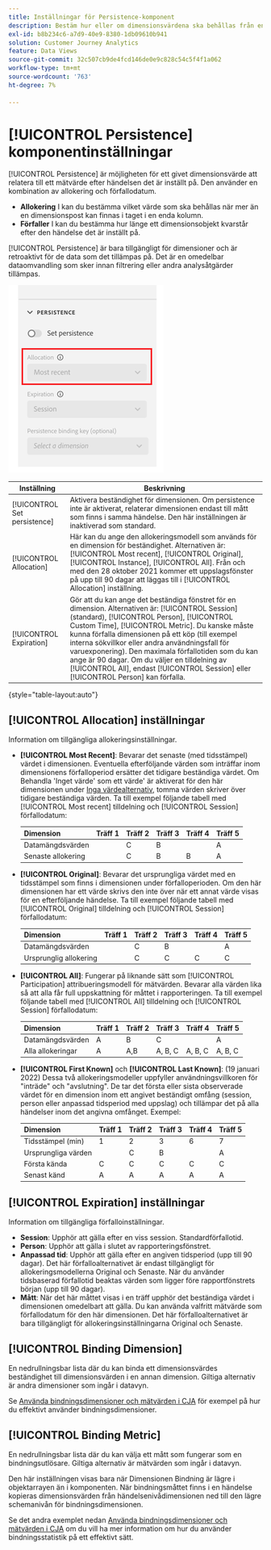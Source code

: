 ```yaml
---
title: Inställningar för Persistence-komponent
description: Bestäm hur eller om dimensionsvärdena ska behållas från en händelse till nästa.
exl-id: b8b234c6-a7d9-40e9-8380-1db09610b941
solution: Customer Journey Analytics
feature: Data Views
source-git-commit: 32c507cb9de4fcd146de0e9c828c54c5f4f1a062
workflow-type: tm+mt
source-wordcount: '763'
ht-degree: 7%

---
```



# [!UICONTROL Persistence] komponentinställningar

[!UICONTROL Persistence] är möjligheten för ett givet dimensionsvärde att relatera till ett mätvärde efter händelsen det är inställt på. Den använder en kombination av allokering och förfallodatum.

* **Allokering** I kan du bestämma vilket värde som ska behållas när mer än en dimensionspost kan finnas i taget i en enda kolumn.
* **Förfaller** I kan du bestämma hur länge ett dimensionsobjekt kvarstår efter den händelse det är inställt på.

[!UICONTROL Persistence] är bara tillgängligt för dimensioner och är retroaktivt för de data som det tillämpas på. Det är en omedelbar dataomvandling som sker innan filtrering eller andra analysåtgärder tillämpas.

![Persistence](../assets/persistence.png)

| Inställning | Beskrivning |
| --- | --- |
| [!UICONTROL Set persistence] | Aktivera beständighet för dimensionen. Om persistence inte är aktiverat, relaterar dimensionen endast till mått som finns i samma händelse. Den här inställningen är inaktiverad som standard. |
| [!UICONTROL Allocation] | Här kan du ange den allokeringsmodell som används för en dimension för beständighet. Alternativen är: [!UICONTROL Most recent], [!UICONTROL Original], [!UICONTROL Instance], [!UICONTROL All]. Från och med den 28 oktober 2021 kommer ett uppslagsfönster på upp till 90 dagar att läggas till i [!UICONTROL Allocation] inställning. |
| [!UICONTROL Expiration] | Gör att du kan ange det beständiga fönstret för en dimension. Alternativen är: [!UICONTROL Session] (standard), [!UICONTROL Person], [!UICONTROL Custom Time], [!UICONTROL Metric]. Du kanske måste kunna förfalla dimensionen på ett köp (till exempel interna sökvillkor eller andra användningsfall för varuexponering). Den maximala förfallotiden som du kan ange är 90 dagar. Om du väljer en tilldelning av [!UICONTROL All], endast [!UICONTROL Session] eller [!UICONTROL Person] kan förfalla. |

{style="table-layout:auto"}

## [!UICONTROL Allocation] inställningar

Information om tillgängliga allokeringsinställningar.

* **[!UICONTROL Most Recent]**: Bevarar det senaste (med tidsstämpel) värdet i dimensionen. Eventuella efterföljande värden som inträffar inom dimensionens förfalloperiod ersätter det tidigare beständiga värdet. Om Behandla &#39;Inget värde&#39; som ett värde&#39; är aktiverat för den här dimensionen under [Inga värdealternativ](no-value-options.md), tomma värden skriver över tidigare beständiga värden. Ta till exempel följande tabell med [!UICONTROL Most recent] tilldelning och [!UICONTROL Session] förfallodatum:

   | Dimension | Träff 1 | Träff 2 | Träff 3 | Träff 4 | Träff 5 |
   | --- | --- | --- | --- | --- | --- |
   | Datamängdsvärden |  | C | B |  | A |
   | Senaste allokering |  | C | B | B | A |

* **[!UICONTROL Original]**: Bevarar det ursprungliga värdet med en tidsstämpel som finns i dimensionen under förfalloperioden. Om den här dimensionen har ett värde skrivs den inte över när ett annat värde visas för en efterföljande händelse. Ta till exempel följande tabell med [!UICONTROL Original] tilldelning och [!UICONTROL Session] förfallodatum:

   | Dimension | Träff 1 | Träff 2 | Träff 3 | Träff 4 | Träff 5 |
   | --- | --- | --- | --- | --- | --- |
   | Datamängdsvärden |  | C | B |  | A |
   | Ursprunglig allokering |  | C | C | C | C |

* **[!UICONTROL All]**: Fungerar på liknande sätt som [!UICONTROL Participation] attribueringsmodell för mätvärden. Bevarar alla värden lika så att alla får full uppskattning för måttet i rapporteringen. Ta till exempel följande tabell med [!UICONTROL All] tilldelning och [!UICONTROL Session] förfallodatum:

   | Dimension | Träff 1 | Träff 2 | Träff 3 | Träff 4 | Träff 5 |
   | --- | --- | --- | --- | --- | --- |
   | Datamängdsvärden | A | B | C |  | A |
   | Alla allokeringar | A | A,B | A, B, C | A, B, C | A, B, C |

* **[!UICONTROL First Known]** och **[!UICONTROL Last Known]**: (19 januari 2022) Dessa två allokeringsmodeller uppfyller användningsvillkoren för &quot;inträde&quot; och &quot;avslutning&quot;. De tar det första eller sista observerade värdet för en dimension inom ett angivet beständigt omfång (session, person eller anpassad tidsperiod med uppslag) och tillämpar det på alla händelser inom det angivna omfånget. Exempel:

   | Dimension | Träff 1 | Träff 2 | Träff 3 | Träff 4 | Träff 5 |
   | --- | --- | --- | --- | --- | --- |
   | Tidsstämpel (min) | 1 | 2 | 3 | 6 | 7 |
   | Ursprungliga värden |  | C | B |  | A |
   | Första kända | C | C | C | C | C |
   | Senast känd | A | A | A | A | A |

## [!UICONTROL Expiration] inställningar

Information om tillgängliga förfalloinställningar.

* **Session**: Upphör att gälla efter en viss session. Standardförfallotid.
* **Person**: Upphör att gälla i slutet av rapporteringsfönstret.
* **Anpassad tid**: Upphör att gälla efter en angiven tidsperiod (upp till 90 dagar). Det här förfalloalternativet är endast tillgängligt för allokeringsmodellerna Original och Senaste. När du använder tidsbaserad förfallotid beaktas värden som ligger före rapportfönstrets början (upp till 90 dagar).
* **Mått**: När det här måttet visas i en träff upphör det beständiga värdet i dimensionen omedelbart att gälla. Du kan använda valfritt mätvärde som förfallodatum för den här dimensionen. Det här förfalloalternativet är bara tillgängligt för allokeringsinställningarna Original och Senaste.

## [!UICONTROL Binding Dimension]

En nedrullningsbar lista där du kan binda ett dimensionsvärdes beständighet till dimensionsvärden i en annan dimension. Giltiga alternativ är andra dimensioner som ingår i datavyn.

Se [Använda bindningsdimensioner och mätvärden i CJA](../../use-cases/data-views/binding-dimensions-metrics.md) för exempel på hur du effektivt använder bindningsdimensioner.

## [!UICONTROL Binding Metric]

En nedrullningsbar lista där du kan välja ett mått som fungerar som en bindningsutlösare. Giltiga alternativ är mätvärden som ingår i datavyn.

Den här inställningen visas bara när Dimensionen Bindning är lägre i objektarrayen än i komponenten. När bindningsmåttet finns i en händelse kopieras dimensionsvärden från händelsenivådimensionen ned till den lägre schemanivån för bindningsdimensionen.

Se det andra exemplet nedan [Använda bindningsdimensioner och mätvärden i CJA](../../use-cases/data-views/binding-dimensions-metrics.md) om du vill ha mer information om hur du använder bindningsstatistik på ett effektivt sätt.
